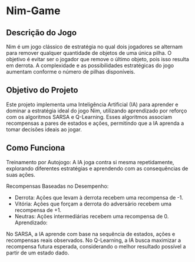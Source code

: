 # Nim-Game
## Descrição do Jogo
Nim é um jogo clássico de estratégia no qual dois jogadores se alternam para remover qualquer quantidade de objetos de uma única pilha. O objetivo é evitar ser o jogador que remove o último objeto, pois isso resulta em derrota. A complexidade e as possibilidades estratégicas do jogo aumentam conforme o número de pilhas disponíveis.

## Objetivo do Projeto
Este projeto implementa uma Inteligência Artificial (IA) para aprender e dominar a estratégia ideal do jogo Nim, utilizando aprendizado por reforço com os algoritmos SARSA e Q-Learning. Esses algoritmos associam recompensas a pares de estados e ações, permitindo que a IA aprenda a tomar decisões ideais ao jogar.

## Como Funciona
Treinamento por Autojogo:
A IA joga contra si mesma repetidamente, explorando diferentes estratégias e aprendendo com as consequências de suas ações.

Recompensas Baseadas no Desempenho:

- Derrota: Ações que levam à derrota recebem uma recompensa de -1.
- Vitória: Ações que forçam a derrota do adversário recebem uma recompensa de +1.
- Neutras: Ações intermediárias recebem uma recompensa de 0.
Aprendizado:

No SARSA, a IA aprende com base na sequência de estados, ações e recompensas reais observados.
No Q-Learning, a IA busca maximizar a recompensa futura esperada, considerando o melhor resultado possível a partir de um estado dado.
